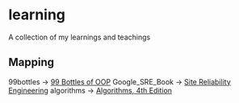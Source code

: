 # learning
A collection of my learnings and teachings

## Mapping

99bottles -> [99 Bottles of OOP](https://www.sandimetz.com/99bottles/)
Google_SRE_Book -> [Site Reliability Engineering](https://landing.google.com/sre/book.html)
algorithms -> [Algorithms, 4th Edition](http://algs4.cs.princeton.edu/home/)